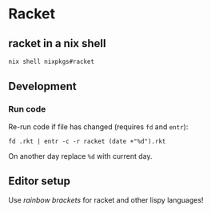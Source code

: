 # Racket

## racket in a nix shell

```bash
nix shell nixpkgs#racket
```

## Development

### Run code

Re-run code if file has changed (requires `fd` and `entr`):

```shell
fd .rkt | entr -c -r racket (date +"%d").rkt
```

On another day replace `%d` with current day.

## Editor setup

Use *rainbow brackets* for racket and other lispy languages!
